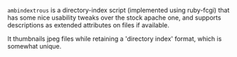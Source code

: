`ambindextrous` is a directory-index script (implemented using ruby-fcgi) that
has some nice usability tweaks over the stock apache one, and supports
descriptions as extended attributes on files if available.

It thumbnails jpeg files while retaining a 'directory index' format, which is
somewhat unique.

